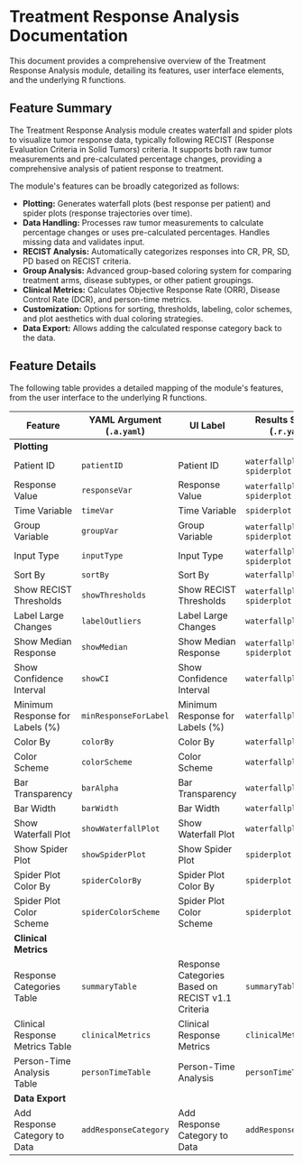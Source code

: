 # Treatment Response Analysis Documentation

This document provides a comprehensive overview of the Treatment Response Analysis module, detailing its features, user interface elements, and the underlying R functions.

## Feature Summary

The Treatment Response Analysis module creates waterfall and spider plots to visualize tumor response data, typically following RECIST (Response Evaluation Criteria in Solid Tumors) criteria. It supports both raw tumor measurements and pre-calculated percentage changes, providing a comprehensive analysis of patient response to treatment.

The module's features can be broadly categorized as follows:

*   **Plotting:** Generates waterfall plots (best response per patient) and spider plots (response trajectories over time).
*   **Data Handling:** Processes raw tumor measurements to calculate percentage changes or uses pre-calculated percentages. Handles missing data and validates input.
*   **RECIST Analysis:** Automatically categorizes responses into CR, PR, SD, PD based on RECIST criteria.
*   **Group Analysis:** Advanced group-based coloring system for comparing treatment arms, disease subtypes, or other patient groupings.
*   **Clinical Metrics:** Calculates Objective Response Rate (ORR), Disease Control Rate (DCR), and person-time metrics.
*   **Customization:** Options for sorting, thresholds, labeling, color schemes, and plot aesthetics with dual coloring strategies.
*   **Data Export:** Allows adding the calculated response category back to the data.

## Feature Details

The following table provides a detailed mapping of the module's features, from the user interface to the underlying R functions.

| Feature                          | YAML Argument (`.a.yaml`)      | UI Label                               | Results Section (`.r.yaml`)         | R Function (`.b.R`)                  |
| -------------------------------- | ------------------------------ | -------------------------------------- | ----------------------------------- | ------------------------------------ |
| **Plotting**                     |                                |                                        |                                     |                                      |
| Patient ID                       | `patientID`                    | Patient ID                             | `waterfallplot`, `spiderplot`       | `.validateData`, `.processData`      |
| Response Value                   | `responseVar`                  | Response Value                         | `waterfallplot`, `spiderplot`       | `.validateData`, `.processData`      |
| Time Variable                    | `timeVar`                      | Time Variable                          | `spiderplot`                        | `.validateData`, `.processData`      |
| Group Variable                   | `groupVar`                     | Group Variable                         | `waterfallplot`, `spiderplot`       | `.validateData`, `.processData`      |
| Input Type                       | `inputType`                    | Input Type                             | `waterfallplot`, `spiderplot`       | `.validateData`, `.processData`      |
| Sort By                          | `sortBy`                       | Sort By                                | `waterfallplot`                     | `.waterfallplot`                     |
| Show RECIST Thresholds           | `showThresholds`               | Show RECIST Thresholds                 | `waterfallplot`, `spiderplot`       | `.waterfallplot`, `.spiderplot`      |
| Label Large Changes              | `labelOutliers`                | Label Large Changes                    | `waterfallplot`                     | `.waterfallplot`                     |
| Show Median Response             | `showMedian`                   | Show Median Response                   | `waterfallplot`, `spiderplot`       | `.waterfallplot`, `.spiderplot`      |
| Show Confidence Interval         | `showCI`                       | Show Confidence Interval               | `waterfallplot`                     | `.waterfallplot`                     |
| Minimum Response for Labels (%)  | `minResponseForLabel`          | Minimum Response for Labels (%)        | `waterfallplot`                     | `.waterfallplot`                     |
| Color By                         | `colorBy`                      | Color By                               | `waterfallplot`                     | `.waterfallplot`                     |
| Color Scheme                     | `colorScheme`                  | Color Scheme                           | `waterfallplot`                     | `.waterfallplot`, `.generateGroupColors` |
| Bar Transparency                 | `barAlpha`                     | Bar Transparency                       | `waterfallplot`                     | `.waterfallplot`                     |
| Bar Width                        | `barWidth`                     | Bar Width                              | `waterfallplot`                     | `.waterfallplot`                     |
| Show Waterfall Plot              | `showWaterfallPlot`            | Show Waterfall Plot                    | `waterfallplot`                     | `.run`                               |
| Show Spider Plot                 | `showSpiderPlot`               | Show Spider Plot                       | `spiderplot`                        | `.run`                               |
| Spider Plot Color By             | `spiderColorBy`                | Spider Plot Color By                   | `spiderplot`                        | `.spiderplot`                        |
| Spider Plot Color Scheme         | `spiderColorScheme`            | Spider Plot Color Scheme               | `spiderplot`                        | `.spiderplot`, `.generateGroupColors` |
| **Clinical Metrics**             |                                |                                        |                                     |                                      |
| Response Categories Table        | `summaryTable`                 | Response Categories Based on RECIST v1.1 Criteria | `summaryTable`                      | `.calculateMetrics`                  |
| Clinical Response Metrics Table  | `clinicalMetrics`              | Clinical Response Metrics              | `clinicalMetrics`                   | `.calculateMetrics`, `.calculatePersonTimeMetrics` |
| Person-Time Analysis Table       | `personTimeTable`              | Person-Time Analysis                   | `personTimeTable`                   | `.calculatePersonTimeMetrics`        |
| **Data Export**                  |                                |                                        |                                     |                                      |
| Add Response Category to Data    | `addResponseCategory`          | Add Response Category to Data          | `addResponseCategory`               | `.run`                               |
